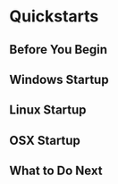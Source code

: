 # Quickstarts

## Before You Begin

## Windows Startup

## Linux Startup

## OSX Startup

## What to Do Next

